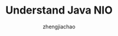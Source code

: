 ---
title: Understand Java NIO
categories: topics java
excerpt: understand java io series
tags: [java]
author: zhengjiachao
---